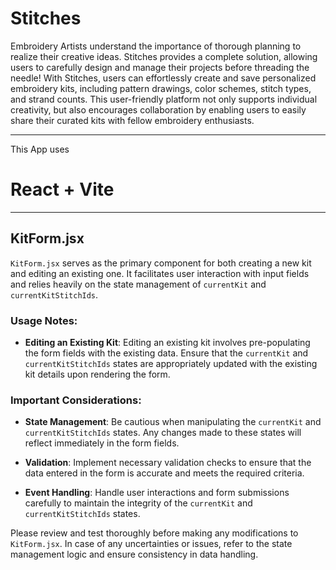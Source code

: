 
# Stitches

Embroidery Artists understand the importance of thorough planning to realize their creative ideas. Stitches provides a complete solution, allowing users to carefully design and manage their projects before threading the needle! With Stitches, users can effortlessly create and save personalized embroidery kits, including pattern drawings, color schemes, stitch types, and strand counts. This user-friendly platform not only supports individual creativity, but also encourages collaboration by enabling users to easily share their curated kits with fellow embroidery enthusiasts.

--------------------------------

This App uses

 # React + Vite

-------------------------------- 

## KitForm.jsx

`KitForm.jsx` serves as the primary component for both creating a new kit and editing an existing one. It facilitates user interaction with input fields and relies heavily on the state management of `currentKit` and `currentKitStitchIds`.

### Usage Notes:

- **Editing an Existing Kit**: Editing an existing kit involves pre-populating the form fields with the existing data. Ensure that the `currentKit` and `currentKitStitchIds` states are appropriately updated with the existing kit details upon rendering the form.

### Important Considerations:

- **State Management**: Be cautious when manipulating the `currentKit` and `currentKitStitchIds` states. Any changes made to these states will reflect immediately in the form fields.

- **Validation**: Implement necessary validation checks to ensure that the data entered in the form is accurate and meets the required criteria.

- **Event Handling**: Handle user interactions and form submissions carefully to maintain the integrity of the `currentKit` and `currentKitStitchIds` states.

Please review and test thoroughly before making any modifications to `KitForm.jsx`. In case of any uncertainties or issues, refer to the state management logic and ensure consistency in data handling.
